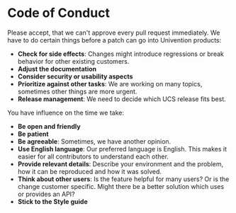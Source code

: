 # Code of Conduct

Please accept, that we can't approve every pull request immediately. We have to do certain things before a patch can go into Univention products:
* **Check for side effects**: Changes might introduce regressions or break behavior for other existing customers.
* **Adjust the documentation**
* **Consider security or usability aspects**
* **Prioritize against other tasks**: We are working on many topics, sometimes other things are more urgent.
* **Release management**: We need to decide which UCS release fits best.

You have influence on the time we take:

* **Be open and friendly**
* **Be patient**
* **Be agreeable**: Sometimes, we have another opinion.
* **Use English language**: Our preferred language is English. This makes it easier for all contributors to understand each other.
* **Provide relevant details**: Describe your environment and the problem, how it can be reproduced and how it was solved.
* **Think about other users**: Is the feature helpful for many users? Or is the change customer specific. Might there be a better solution which uses or provides an API?
* **Stick to the Style guide**
